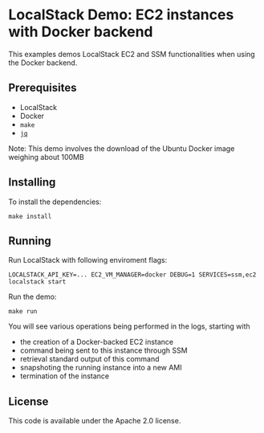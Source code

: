 # LocalStack Demo: EC2 instances with Docker backend

This examples demos LocalStack EC2 and SSM functionalities when using the Docker backend.

## Prerequisites

* LocalStack
* Docker
* `make`
* [`jq`](https://stedolan.github.io/jq/)

Note: This demo involves the download of the Ubuntu Docker image weighing about 100MB

## Installing

To install the dependencies:
```
make install
```

## Running

Run LocalStack with following enviroment flags:
```
LOCALSTACK_API_KEY=... EC2_VM_MANAGER=docker DEBUG=1 SERVICES=ssm,ec2 localstack start
```

Run the demo:
```
make run
```

You will see various operations being performed in the logs, starting with
- the creation of a Docker-backed EC2 instance
- command being sent to this instance through SSM
- retrieval standard output of this command
- snapshoting the running instance into a new AMI
- termination of the instance

## License

This code is available under the Apache 2.0 license.
